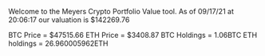 Welcome to the Meyers Crypto Portfolio Value tool. 
As of 09/17/21 at 20:06:17 our valuation is $142269.76 

BTC Price = $47515.66
 ETH Price = $3408.87
BTC Holdings = 1.06BTC
 ETH holdings = 26.960005962ETH 
